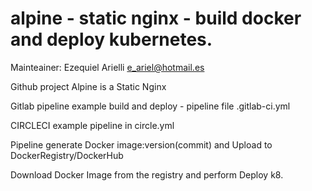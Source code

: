 # alpine - static nginx - build docker and deploy kubernetes.

Mainteainer: Ezequiel Arielli e_ariel@hotmail.es

Github project Alpine is a Static Nginx

Gitlab pipeline example build and deploy - pipeline file .gitlab-ci.yml

CIRCLECI example pipeline in circle.yml

Pipeline generate Docker image:version(commit) and Upload to DockerRegistry/DockerHub

Download Docker Image from the registry and perform Deploy k8.
